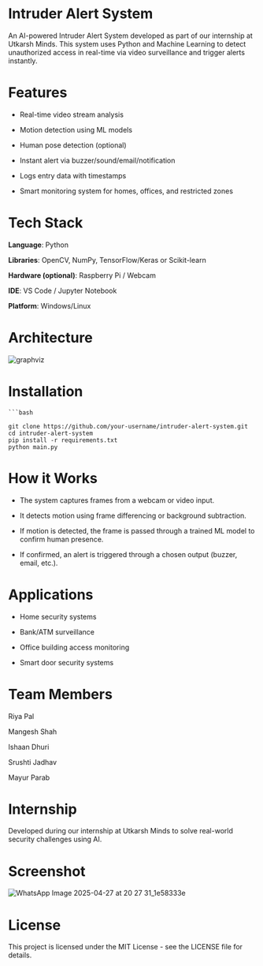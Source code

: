 # Intruder Alert System
An AI-powered Intruder Alert System developed as part of our internship at Utkarsh Minds. This system uses Python and Machine Learning to detect unauthorized access in real-time via video surveillance and trigger alerts instantly.

# Features
- Real-time video stream analysis

- Motion detection using ML models

- Human pose detection (optional)

- Instant alert via buzzer/sound/email/notification

- Logs entry data with timestamps

- Smart monitoring system for homes, offices, and restricted zones

# Tech Stack
**Language**: Python

**Libraries**: OpenCV, NumPy, TensorFlow/Keras or Scikit-learn

**Hardware (optional)**: Raspberry Pi / Webcam

**IDE**: VS Code / Jupyter Notebook

**Platform**: Windows/Linux

# Architecture
![graphviz](https://github.com/user-attachments/assets/136a1f5c-c5f0-46ae-bad7-ca257891942f)


# Installation
    ```bash
    
    git clone https://github.com/your-username/intruder-alert-system.git
    cd intruder-alert-system
    pip install -r requirements.txt
    python main.py
    
# How it Works
- The system captures frames from a webcam or video input.

- It detects motion using frame differencing or background subtraction.

- If motion is detected, the frame is passed through a trained ML model to confirm human presence.

- If confirmed, an alert is triggered through a chosen output (buzzer, email, etc.).

# Applications
- Home security systems

- Bank/ATM surveillance

- Office building access monitoring

- Smart door security systems

# Team Members
Riya Pal

Mangesh Shah

Ishaan Dhuri

Srushti Jadhav

Mayur Parab

# Internship
Developed during our internship at Utkarsh Minds to solve real-world security challenges using AI.

# Screenshot

![WhatsApp Image 2025-04-27 at 20 27 31_1e58333e](https://github.com/user-attachments/assets/c7a8395d-6467-4721-b038-99176e6ad6bb)

# License
This project is licensed under the MIT License - see the LICENSE file for details.
